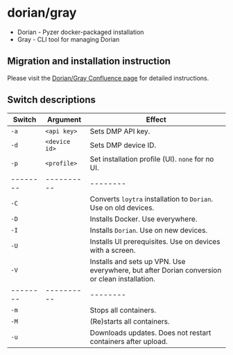 
# dorian/gray

* Dorian - Pyzer docker-packaged installation
* Gray - CLI tool for managing Dorian

## Migration and installation instruction

Please visit the [Dorian/Gray Confluence page](https://swissinnolab.atlassian.net/wiki/spaces/PYZER/pages/2404319233/) for detailed instructions.

## Switch descriptions

| Switch | Argument | Effect |
|--------|----------|--------|
| `-a`    | `<api key>`| Sets DMP API key.        |
| `-d`    | `<device id>`| Sets DMP device ID.        |
| `-p`    | `<profile>` | Set installation profile (UI). `none` for no UI. |
|--------|----------|--------|
| `-C`    | | Converts `loytra` installation to `Dorian`. Use on old devices. |
| `-D`    | | Installs Docker. Use everywhere. |
| `-I`    | | Installs `Dorian`. Use on new devices.|
| `-U`    | | Installs UI prerequisites. Use on devices with a screen. |
| `-V`    | | Installs and sets up VPN. Use everywhere, but after Dorian conversion or clean installation. |
|--------|----------|--------|
| `-m`    |          | Stops all containers.       |
| `-M`    |          | (Re)starts all containers.        |
| `-u`    |          | Downloads updates. Does not restart containers after upload.        |
